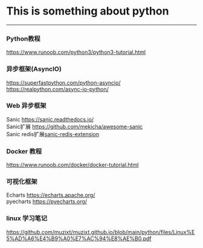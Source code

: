 # This is something about python  
---
### Python教程
https://www.runoob.com/python3/python3-tutorial.html  

### 异步框架(AsyncIO) 
https://superfastpython.com/python-asyncio/  
https://realpython.com/async-io-python/  

### Web 异步框架
Sanic https://sanic.readthedocs.io/  
Sanic扩展 https://github.com/mekicha/awesome-sanic  
Sanic redis扩展[sanic-redis-extension](https://github.com/Relrin/sanic-redis-extension) 

### Docker 教程
https://www.runoob.com/docker/docker-tutorial.html  

### 可视化框架
Echarts https://echarts.apache.org/  
pyecharts https://pyecharts.org/  

### linux 学习笔记
https://github.com/muzixt/muzixt.github.io/blob/main/python/files/Linux%E5%AD%A6%E4%B9%A0%E7%AC%94%E8%AE%B0.pdf  
